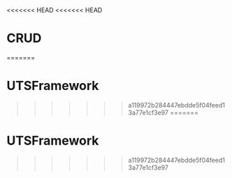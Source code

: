 <<<<<<< HEAD
<<<<<<< HEAD
# CRUD
=======
# UTSFramework
>>>>>>> a119972b284447ebdde5f04feed13a77e1cf3e97
=======
# UTSFramework
>>>>>>> a119972b284447ebdde5f04feed13a77e1cf3e97
